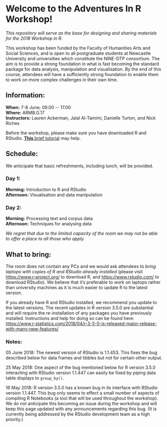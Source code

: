 # Welcome to the Adventures In R Workshop!

*This repository will serve as the base for designing and sharing materials for the 2018 Workshop in R.*

This workshop has been funded by the Faculty of Humanities Arts and Social Sciences, and is open to all postgraduate students at Newcastle University and universities which constitute the NINE-DTP consortium. The aim is to provide a strong foundation in what is fast becoming the standard package for data analysis, manipulation and visualisation. By the end of this course, attendees will have a sufficiently strong foundation to enable them to work on more complex challenges in their own time.

## Information:

**When:** 7-8 June; 09.00 -- 17.00  
**Where:** ARMB.G.17  
**Instructors:** Lauren Ackerman, Jalal Al-Tamimi, Danielle Turton, and Nick Riches  

Before the workshop, please make sure you have downloaded R and RStudio. [**This** brief tutorial](docs/Setting_Up.nb.html) may help.

## Schedule:

We anticipate that basic refreshments, including lunch, will be provided.

### Day 1:

**Morning:** Introduction to R and RStudio  
**Afternoon:** Visualisation and data manipulation  

### Day 2:

**Morning:** Processing text and corpus data  
**Afternoon:** Techniques for analysing data  

*We regret that due to the limited capacity of the room we may not be able to offer a place to all those who apply.*

## What to bring:

The room does not contain any PCs and we would ask attendees to *bring laptops with copies of R and RStudio already installed*
(please visit  https://www.r-project.org/ to download R, and https://www.rstudio.com/ to download RStudio). We believe that it’s preferable to work on laptops rather than university machines as it is much easier to update R to the latest version.

If you already have R and RStudio installed, we recommend you update to the latest versions. The recent updates in R version 3.5.0 are substantial and will require the re-installation of any packages you have previously installed. Instructions and help for doing so can be found here: https://www.r-statistics.com/2018/04/r-3-5-0-is-released-major-release-with-many-new-features/

### Notes:

05 June 2018: The newest version of RStudio is 1.1.453. This fixes the bug described below for data frames and tibbles but not for certain other output.

25 May 2018: One aspect of the bug mentioned below for R version 3.5.0 interacting with RStudio version 1.1.447 can easily be fixed by piping data table displays to `group_by()`.

16 May 2018: R version 3.5.0 has a known bug in its interface with RStudio version 1.1.447. This bug only seems to effect a small number of aspects of compiling R Notebooks (a tool that will be used throughout the workshop). We do not anticipate this becoming an issue during the workshop and will keep this page updated with any announcements regarding this bug. (It is currently being addressed by the RStudio development team as a high priority.)
